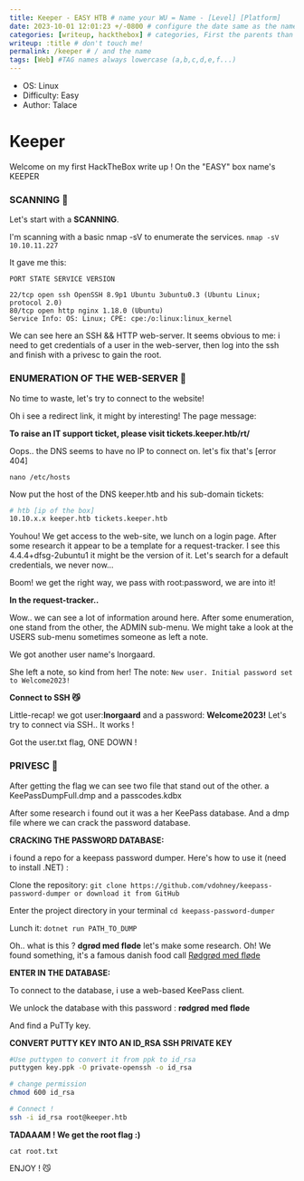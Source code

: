 ```yaml
---
title: Keeper - EASY HTB # name your WU = Name - [Level] [Platform]
date: 2023-10-01 12:01:23 +/-0800 # configure the date same as the name of your file
categories: [writeup, hackthebox] # categories, First the parents than the child-category, 2 or 3 MAX !
writeup: :title # don't touch me! 
permalink: /keeper # / and the name
tags: [Web] #TAG names always lowercase (a,b,c,d,e,f...)
---
```


- OS: Linux
- Difficulty: Easy
- Author: Talace

# Keeper

Welcome on my first HackTheBox write up ! On the "EASY" box name's KEEPER

### SCANNING 👀

Let's start with a **SCANNING**.

I'm scanning with a basic nmap -sV to enumerate the services.
`nmap -sV 10.10.11.227`

It gave me this:
```
PORT STATE SERVICE VERSION

22/tcp open ssh OpenSSH 8.9p1 Ubuntu 3ubuntu0.3 (Ubuntu Linux; protocol 2.0) 
80/tcp open http nginx 1.18.0 (Ubuntu) 
Service Info: OS: Linux; CPE: cpe:/o:linux:linux_kernel

```

We can see here an SSH && HTTP web-server. It seems obvious to me: i need to get credentials of a user in the web-server, then log into the ssh and finish with a privesc to gain the root. 


### ENUMERATION OF THE WEB-SERVER 🤠

No time to waste, let's try to connect to the website!

Oh i see a redirect link, it might by interesting! The page message:

**To raise an IT support ticket, please visit tickets.keeper.htb/rt/**

Oops.. the DNS seems to have no IP to connect on. let's fix that's [error 404]

`nano /etc/hosts`

Now put the host of the DNS keeper.htb and his sub-domain tickets: 
```bash
# htb [ip of the box]
10.10.x.x keeper.htb tickets.keeper.htb
```
Youhou! We get access to the web-site, we lunch on a login page. After some research it appear to be a template for a request-tracker. I see this 4.4.4+dfsg-2ubuntu1 it might be the version of it. Let's search for a default credentials, we never now...

Boom! we get the right way, we pass with root:password, we are into it! 

**In the request-tracker..**

Wow.. we can see a lot of information around here. After some enumeration, one stand from the other, the ADMIN sub-menu. We might take a look at the USERS sub-menu sometimes someone as left a note.

We got another user name's lnorgaard. 

She left a note, so kind from her! The note:
`New user. Initial password set to Welcome2023!`

**Connect to SSH 😼**


Little-recap! we got user:**lnorgaard** and a password: **Welcome2023!**
Let's try to connect via SSH.. It works ! 

Got the user.txt flag, ONE DOWN ! 


### PRIVESC 🐧

After getting the flag we can see two file that stand out of the other. a KeePassDumpFull.dmp and a passcodes.kdbx

After some research i found out it was a her KeePass database. And a dmp file where we can crack the password database. 

**CRACKING THE PASSWORD DATABASE:**

i found a repo for a keepass password dumper. Here's how to use it (need to install .NET) : 

Clone the repository: `git clone https://github.com/vdohney/keepass-password-dumper or download it from GitHub` 

Enter the project directory in your terminal `cd keepass-password-dumper`

Lunch it: `dotnet run PATH_TO_DUMP`

Oh.. what is this ? **dgrød med fløde** let's make some research. Oh! We found something, it's a famous danish food call [Rødgrød med fløde](https://www.youtube.com/watch?v=WZKpS0XgKhE&ab_channel=MTBCookingNordics)

**ENTER IN THE DATABASE:**

To connect to the database, i use a web-based KeePass client.

We unlock the database with this password : **rødgrød med fløde**

And find a PuTTy key.

**CONVERT PUTTY KEY INTO AN ID_RSA SSH PRIVATE KEY**
```bash
#Use puttygen to convert it from ppk to id_rsa
puttygen key.ppk -O private-openssh -o id_rsa

# change permission
chmod 600 id_rsa

# Connect ! 
ssh -i id_rsa root@keeper.htb
```
 **TADAAAM ! We get the root flag :)**

`cat root.txt`

ENJOY ! 😼
